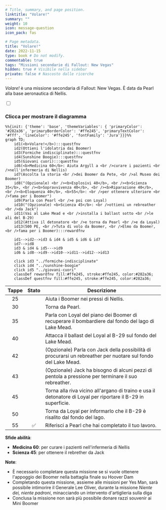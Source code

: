 ```yaml
---
# Title, summary, and page position.
linktitle: "Volare!"
summary: ""
weight: 10
icon: message-question
icon_pack: fas

# Page metadata.
title: "Volare!"
date: 2022-11-15
type: book # Do not modify.
commentable: true
tags: "Missioni secondarie di Fallout: New Vegas"
hidden: true # Visibile nella sidebar
private: false # Nascosto dalle ricerche
---
```


<div class="fnv">


*Volare!* è una missione secondaria di Fallout: New Vegas. È data da Pearl alla base aeronautica di Nellis.


<section class="chart-collapse">
<input type="checkbox" name="collapse2" id="handle2">
<h3 class="handle">
<label for="handle2">Clicca per mostrare il diagramma</label>
</h3>
<div class="content">

```mermaid
%%{init: {'theme': 'base', 'themeVariables': { 'primaryColor': '#282a36', 'primaryBorderColor': '#ffe245', 'primaryTextColor': '#fff', 'lineColor': '#ffe245', 'fontFamily': 'Jura'}}}%%
graph TD;
    id1(<b>Volare!</b>):::questfnv
    id2(Ottieni l'idolatria dai Boomer)
    id3(Formiche indisciplinate):::questfnv
    id4(Sunshine Boogie):::questfnv
    id5(Giovani cuori):::questfnv
    id6(<b>Medicina 60</b>: Aiuta Argyll a <br />curare i pazienti <br />nell'infermeria di Nellis)
    id7(Ascolta la storia <br />dei Boomer da Pete, <br />al Museo dei Boomer) 
    id8("(Opzionale) <br /><b>Esplosivi 40</b>, <br /><b>Scienza 35</b>, <br /><b>Sopravvivenza 40</b>, <br /><b>Riparazione 40</b>, <br /><b>Eloquenza 40</b>, <b>55</b>: <br />per ottenere ulteriore <br />fama per i Boomer")
    id9(Parla con Pearl <br />e poi con Loyal)
    id10("(Opzionale) <b>Scienza 45</b>: <br />ottieni un rebreather <br />da Jack")
    id11(Vai al Lake Mead e <br />installa i ballast sotto <br />le ali del B-29)
    id12(Attiva il detonatore <br />e torna da Pearl <br />e da Loyal)
    id13(500 PE, <br />Tuta di volo da Boomer, <br />Elmo da Boomer, <br />fama per i Boomer):::rewardfnv

    id1-->id2-->id3 & id4 & id5 & id6 & id7
    id7-->id8
    id3 & id4 & id5--->id9
    id6 & id8-->id9-->id10-->id11-->id12-->id13
    
    click id3 "../formiche-indisciplinate"
    click id4 "../sunshine-boogie"
    click id5 "../giovani-cuori"
    classDef rewardfnv fill:#ffe245, stroke:#ffe245, color:#282a36;
    classDef questfnv fill:#ffe245, stroke:#ffe245, color:#282a36;
```

</div>
</section>

| Tappe |       Stato        | Descrizione |
|:-----:|:------------------:| ----------- |
|                           25                          |            | Aiuta i Boomer nei pressi di Nellis.                                                                                                                                        |
|                           30                          |            | Torna da Pearl.                                                                                                                                                             |
|                           35                          |            | Parla con Loyal del piano dei Boomer di recuperare il bombardiere dal fondo del lago di Lake Mead.                                                                          |
|                           40                          |            | Attacca il ballast del Loyal al B-29 sul fondo del Lake Mead.                                                                                                               |
|                           42                          |            | (Opzionale) Parla con Jack della possibilità di procurarsi un rebreather per nuotare sul fondo del Lake Mead.                                                               |
|                           43                          |            | (Opzionale) Jack ha bisogno di alcuni pezzi di pentola a pressione per terminare il suo rebreather.                                                                         |
|                           45                          |            | Torna alla riva vicino all'argano di traino e usa il detonatore di Loyal per riportare il B-29 in superficie.                                                               |
|                           50                          |            | Torna da Loyal per informarlo che il B-29 è risalito dal fondo del lago.                                                                                                    |
|                           55                          | :white_check_mark: | Riferisci a Pearl che hai completato il tuo lavoro.                                                                                                                         |



**Sfide abilità**:
- **Medicina 60**: per curare i pazienti nell'infermeria di Nellis
- **Scienza 45**: per ottenere il rebrether da Jack



**Note**:
- È necessario completare questa missione se si vuole ottenere l'appoggio dei Boomer nella battaglia finale su Hoover Dam
- Completando questa missione, assieme alle missioni per Yes Man, sarà possibile intimorire il Generale Lee Oliver, durante la missione *Niente dei, niente padroni*, minacciando un intervento d'artiglieria sulla diga
- Conclusa la missione non sarà più possibile donare razzi souvenir ai Mini Boomer 


</div>


